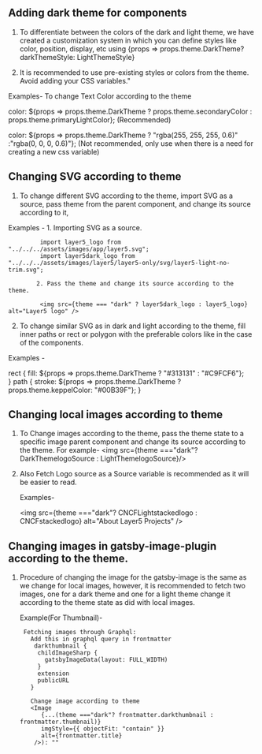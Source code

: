 ## Adding dark theme for components

1. To differentiate between the colors of the dark and light theme, we have created a customization system in which you can define styles like color, position, display, etc using {props => props.theme.DarkTheme? darkThemeStyle: LightThemeStyle} 
  

2. It is recommended to use pre-existing styles or colors from the theme. Avoid adding your CSS variables."


 Examples- To change Text Color according to the theme

color: ${props => props.theme.DarkTheme ? props.theme.secondaryColor : props.theme.primaryLightColor}; (Recommended)

color: ${props => props.theme.DarkTheme ? "rgba(255, 255, 255, 0.6)" :"rgba(0, 0, 0, 0.6)"}; (Not recommended, only use when there is a need for creating a new css variable)




## Changing SVG according to theme

1. To change different SVG according to the theme, import SVG as a source, pass theme from the parent component, and change its source according to it,

Examples - 1. Importing SVG as a source.

             import layer5_logo from "../../../assets/images/app/layer5.svg";
             import layer5dark_logo from "../../../assets/images/layer5/layer5-only/svg/layer5-light-no-trim.svg";

            2. Pass the theme and change its source according to the theme.

             <img src={theme === "dark" ? layer5dark_logo : layer5_logo} alt="Layer5 logo" />



2. To change similar SVG as in dark and light according to the theme, fill inner paths or rect or polygon with the preferable colors like in the case of the components.

Examples -

   rect {
        fill:  ${props => props.theme.DarkTheme ? "#313131" : "#C9FCF6"};  
      }
      path {
        stroke: ${props => props.theme.DarkTheme ? props.theme.keppelColor: "#00B39F"};
      }


## Changing local images according to theme

1. To Change images according to the theme, pass the theme state to a specific image parent component and change its source according to the theme. For example- <img src={theme ==="dark"? DarkThemelogoSource : LightThemelogoSource}/> 

2. Also Fetch Logo source as a Source variable is recommended as it will be easier to read.


    Examples-                   
    
    <img src={theme ==="dark"? CNCFLightstackedlogo : CNCFstackedlogo} alt="About Layer5 Projects" />


## Changing images in gatsby-image-plugin according to the theme.

1. Procedure of changing the image for the gatsby-image is the same as we change for local images, however, it is recommended to fetch two images, one for a dark theme and one for a light theme change it according to the theme state as did with local images.

    Example(For Thumbnail)- 
      
        Fetching images through Graphql:
          Add this in graphql query in frontmatter
           darkthumbnail {
            childImageSharp {
              gatsbyImageData(layout: FULL_WIDTH)
            }
            extension
            publicURL
          }

          Change image according to theme
          <Image
             {...(theme ==="dark"? frontmatter.darkthumbnail : frontmatter.thumbnail)}
             imgStyle={{ objectFit: "contain" }}
             alt={frontmatter.title}
           />): ""
                    